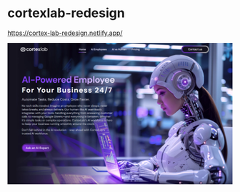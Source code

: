 # cortexlab-redesign

https://cortex-lab-redesign.netlify.app/


<img src="https://github.com/klimevtushenko/cortexlab-redesign/blob/main/%D0%97%D0%BD%D1%96%D0%BC%D0%BE%D0%BA%20%D0%B5%D0%BA%D1%80%D0%B0%D0%BD%D0%B0%202024-08-31%20125226.png" alt="cortexlab redesign" />

